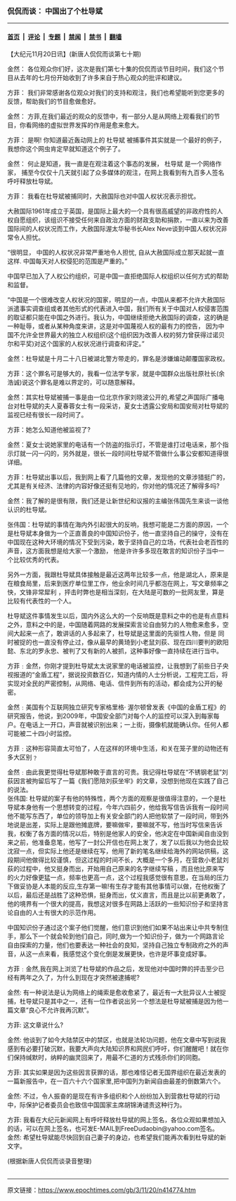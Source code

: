 ### 侃侃而谈： 中国出了个杜导斌

---

#### [首页](../../../..?n414774) &nbsp;|&nbsp; [评论](../../../../../epoch-comment?n414774) &nbsp;|&nbsp; [专题](../../../../../epoch-special?n414774) &nbsp;|&nbsp; [禁闻](../../../../../epoch-news?n414774) &nbsp;|&nbsp; [禁书](../../../../../books?n414774) &nbsp;|&nbsp; [翻墙](https://github.com/gfw-breaker/nogfw/blob/master/README.md?n414774)


<div class="post_content" id="artbody" itemprop="articleBody">
 <!-- article content begin -->
 <p>
  【大纪元11月20日讯】(新唐人侃侃而谈第七十期)
 </p>
 <p>
  金然： 各位观众你们好，这次是我们第七十集的侃侃而谈节目时间，我们这个节目从去年的七月份开始收到了许多来自于热心观众的批评和建议。
 </p>
 <p>
  方菲： 我们非常感谢各位观众对我们的支持和观注，我们也希望能听到您更多的反馈，帮助我们的节目愈做愈好。
 </p>
 <p>
  金然： 方菲,在我们最近的观众的反馈中，有一部分人是从网络上观看我们的节目，你看网络的虚拟世界发挥的作用是愈来愈大。
 </p>
 <p>
  方菲： 是啊! 你知道最近轰动网上的
  <ok href="https://www.epochtimes.com/gb/tag/%E6%9D%9C%E5%AF%BC%E6%96%8C.html">
   杜导斌
  </ok>
  被捕事件其实就是一个最好的例子，我想你这个网虫肯定早就知道这个例子了。
 </p>
 <p>
  金然： 何止是知道，我一直是在观注着这个事态的发展，
  <ok href="https://www.epochtimes.com/gb/tag/%E6%9D%9C%E5%AF%BC%E6%96%8C.html">
   杜导斌
  </ok>
  是一个网络作家， 捕至今仅仅十几天就引起了众多媒体的观注，在网上我看到有九百多人签名呼吁释放杜导斌。
 </p>
 <p>
  方菲： 我看在杜导斌被捕同时，大赦国际也对中国人权状况表示担忧。
 </p>
 <p>
  大赦国际1961年成立于英国，是国际上最大的一个具有很高威望的非政府性的人权自愿组织，该组识不接受任何来自政治方面的财政支助和捐款，一直以来为改善国际间的人权状况而工作，大赦国际渥太华秘书长Alex Neve谈到中国人权状况非常令人担忧。
 </p>
 <p>
  “很明显， 中国的人权状况非常严重地令人担忧, 自从大赦国际成立那天起就一直这样. 中国每天对人权侵犯的范围是严重的。”
 </p>
 <p>
  中国早已加入了人权公约组织，可是中国一直拒绝国际人权组织以任何方式的帮助和监督。
 </p>
 <p>
  “中国是一个很难改变人权状况的国家，明显的一点，中国从来都不允许大赦国际派遣事实调查组或者其他形式的代表进入中国，我们所有关于中国对人权侵害范围的取证都只能在中国之外进行。我认为，中国继续拒绝大赦国际的调查，这的确是一种耻辱，或者从某种角度来讲，这是对中国蔑视人权的最有力的控告， 因为中国不允许全世界最大的独立人权组织(这个组织因为改善人权的努力曾获得过诺贝尔和平奖)对这个国家的人权状况进行调查和评定。”
 </p>
 <p>
  金然：杜导斌是十月二十八日被湖北警方带走的，罪名是涉嫌煸动颠覆国家政权。
 </p>
 <p>
  方菲：这个罪名可是够大的，我看一位法学专家，就是中国群众出版社原社长(余浩诚)说这个罪名是难以界定的，可以随意解释。
 </p>
 <p>
  金然：其实杜导斌被捕一事是由一位北京作家刘晓波公开的,希望之声国际广播电台对杜导斌的夫人夏春蓉女士有一段采访，夏女士透露公安局和国安局对杜导斌的监视已经有很长一段时间了。
 </p>
 <p>
  方菲：她怎么知道他被监视了?
 </p>
 <p>
  金然：夏女士说她家里的电话有一个防盗的指示灯，不管是谁打过电话来，那个指示灯就一闪一闪的，另外就是，很长一段时间杜导斌不管做什么事公安都知道得很详细。
 </p>
 <p>
  方菲：杜导斌出事以后，我到网上看了几篇他的文章，发现他的文章涉猎挺广的，尤其是有关经济、法律的内容好像还挺有见地的，你对他的情况还了解得多吗?
 </p>
 <p>
  金然：我了解的是很有限，我们还是让新世纪和议报的主编张伟国先生来谈一谈他认识的杜导斌。
 </p>
 <p>
  张伟国：杜导斌的事情在海内外引起很大的反响，我想可能是二方面的原因，一个是杜导斌本身做为一个正直善良的中国知识份子，他一直坚持自己的操守，没有在中国现在这种大环境的情况下受到污染，敢于坚持自己的立场，代表社会老百性的声音，这方面我想是给大家一个激励， 他是许许多多现在敢言的知识份子当中一个比较优秀的代表。
 </p>
 <p>
  另外一方面，我跟杜导斌具体接触是最近这两年比较多一点，他是湖北人，原来是在粮食局里，后来到医疗单位里工作，他业余时间几乎都泡在网上，写文章频率之快，文锋非常犀利 ，抨击时弊也是相当深刻，在大陆是可数的一批网友里，算是比较有代表性的一个人。
 </p>
 <p>
  杜导斌这件事情发生以后，国内外这么大的一个反响既是意料之中的也是有点意料之外，意料之中的是，中国随着网路的发展探索言论自由努力的人物愈来愈多，空间大起来一点了，敢讲话的人多起来了，杜导斌是这里面的先驱性人物，但是 同时被捉的也一直没有停止过，像从最早的黄琦到小老鼠刘荻、现在四川要判的欧阳懿、东北的罗永忠、被判了又有新的人被抓，这种事好像一直持续在进行当中。
 </p>
 <p>
  方菲﹕金然，你刚才提到杜导斌太太说家里的电话被监控，让我想到了前些日子央视报道的“金盾工程”，据说投资数百亿，知道内情的人士分析说，工程完工后，将实现对全民的严密控制，从网络、电话、信件到所有的活动，都会成为公开的秘密。
 </p>
 <p>
  金然﹕美国有个互联网独立研究专家格里格· 渥尔顿曾发表《中国的金盾工程》的研究报告，他说，到2009年，中国安全部门对每个人的监控可以深入到每家每户。在电话上一开口，声音就被识别出来；一上街，摄像机就能确认你。任何人都可能被二十四小时监控。
 </p>
 <p>
  方菲﹕这种形容简直太可怕了，人在这样的环境中生活，和关在笼子里的动物还有多大区别﹖
 </p>
 <p>
  金然﹕由此我更觉得杜导斌那种敢于直言的可贵。我记得杜导斌在“不锈钢老鼠”刘荻因言被拘留后写了一篇《我们愿陪刘荻坐牢》的文章，没想到他现在实践了自己的说法。
  <br/>
  张伟国: 杜导斌的案子有他的特殊性，两个方面的观察是很值得注意的，一个是杜导斌本身他有一个思想转变的过程，今年六四前夕，他给我写信告诉我有一段时间他不能写东西了，单位的领导加上有关安全部门的人把他软禁了一段时间，带到外地说是出差，实际上是跟他摊底牌，要嘛做牢，要嘛就不写，他当时写信来告诉我，权衡了各方面的情况以后，特别是他家人的安全，他决定在中国新闻自由没到来之前，他准备息笔，他写了一封公开信也在网上发了，发了以后我以为他会比较沈寂一点，但实际上他还是继续在写，他用了新的笔名继续给海外的网站供稿，这段期间他做得比较谨慎，但这过程的时间不长，大概是一个多月，在营救小老鼠刘荻的过程中，他又挺身而出，开始用自己原来的名字继续写稿 ，而且他比原来写的火力好像更猛一点，频率也更高一点，这个过程我感觉很有意思，在当局的压力下做妥协是人本能的反应,生存第一嘛!有生存才能有其他事情可以做，在他权衡了以后，最后还是战胜了这种恐惧，挺身而出，仗义直言，而且是比以前更勇敢了，他的境界有一个很大的提高，我想这对很多在网路上活跃的一些知识份子和坚持言论自由的人士有很大的示范作用。
 </p>
 <p>
  中国知识份子通过这个案子他们觉醒，他们意识到他们如果不站出来让中共专制住手，那么下一个就会轮到他们自己，同时,做为一个知识份子，做为一个网路言论自由探索的力量，他们也要表达一种社会的良知，坚持自己独立专制政府之外的声音，从这一点来看，我感觉这个变化倒是发展更快，也许是坏事变成好事。
 </p>
 <p>
  方菲﹕金然,我在网上浏览了杜导斌的作品之后，发现他对中国时弊的抨击至少已经有两年之久了，为什么到现在才突然被逮捕呢?
 </p>
 <p>
  金然: 有一种说法是认为网络上的绳索是愈收愈紧了，最近有一大批异议人士被捉捕，杜导斌只是其中之一，还有一位作者说出另一个想法是杜导斌被捕是因为他一篇文章“良心不允许我再沉默”。
 </p>
 <p>
  方菲: 这文章说什么?
 </p>
 <p>
  金然: 他谈到了如今大陆禁区中的禁区，也就是法轮功问题，他在文章中写到说我感到有必要打破沉默，我要大声向大陆知识界和网民们呼吁，你们醒醒吧！就在你们保持缄默时，纳粹的幽灵回来了，用最不仁道的方式残杀你们的同胞。
 </p>
 <p>
  方菲: 其实如果是因为这些因言获罪的话，那也难怪记者无国界组织在最近发表的一篇新报告中，在一百六十六个国家里,把中国列为新闻自由最差的倒数第六个。
 </p>
 <p>
  金然: 不过，令人振奋的是现在有许多组织和个人纷纷加入到营救杜导斌的行动中，际保护记者委员会也致信中国国家主席胡锦涛谴责这种行为。
 </p>
 <p>
  方菲: 我看在大纪元新闻网上有呼吁释放杜导斌的网上签名，各位众观如果想加入的话，可以在网上签名，也可发E-MAIL到FreeDudaobin@yahoo.com签名。
  <br/>
  金然: 希望杜导斌能尽快回到自己妻子的身边，也希望我们能再次看到杜导斌的新文字。
 </p>
 <p>
  (根据新唐人侃侃而谈录音整理)
  <br/>
  <font color="#ffffff">
   (http://www.dajiyuan.com)
  </font>
 </p>
 <!-- article content end -->
 <div id="below_article_ad">
 </div>
</div>


---

原文链接：https://www.epochtimes.com/gb/3/11/20/n414774.htm